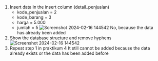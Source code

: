 1. Insert data in the insert column (detail_penjualan)
    - kode_penjualan = 2
    - kode_barang = 3
    - harga = 5.000
    - jumlah = 5
![Screenshot 2024-02-16 144542](https://github.com/H6ybaangelie/RephpMyAdmin/assets/160241734/de155619-5c5a-400d-9d04-0851788c9d27)
No, because the data has already been added
2. Show the database structure and remove hyphens
![Screenshot 2024-02-16 144542](https://github.com/H6ybaangelie/RephpMyAdmin/assets/160241734/a5dd68a3-32c9-4cda-86be-6a11ce21fd86)
3. Repeat step 1 in praktikum 4
It still cannot be added because the data already exists or the data has been added before
